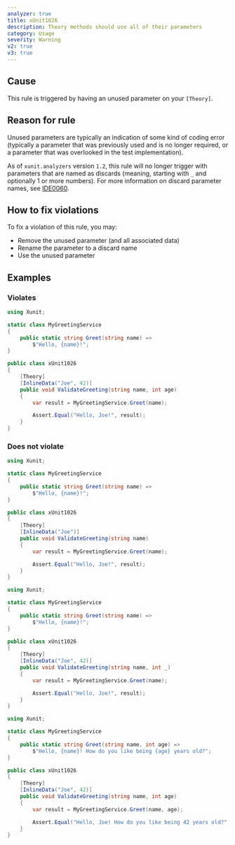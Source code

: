 ```yaml
---
analyzer: true
title: xUnit1026
description: Theory methods should use all of their parameters
category: Usage
severity: Warning
v2: true
v3: true
---
```


## Cause

This rule is triggered by having an unused parameter on your `[Theory]`.

## Reason for rule

Unused parameters are typically an indication of some kind of coding error (typically a parameter that was previously used and is no longer required, or a parameter that was overlooked in the test implementation).

<div class="note">As of <code>xunit.analyzers</code> version <code>1.2</code>, this rule will no longer trigger with parameters that are named as discards (meaning, starting with <code>_</code> and optionally 1 or more numbers). For more information on discard parameter names, see <a href="https://learn.microsoft.com/en-us/dotnet/fundamentals/code-analysis/style-rules/ide0060">IDE0060</a>.</div>

## How to fix violations

To fix a violation of this rule, you may:

* Remove the unused parameter (and all associated data)
* Rename the parameter to a discard name
* Use the unused parameter

## Examples

### Violates

```csharp
using Xunit;

static class MyGreetingService
{
    public static string Greet(string name) =>
        $"Hello, {name}!";
}

public class xUnit1026
{
    [Theory]
    [InlineData("Joe", 42)]
    public void ValidateGreeting(string name, int age)
    {
        var result = MyGreetingService.Greet(name);

        Assert.Equal("Hello, Joe!", result);
    }
}
```

### Does not violate

```csharp
using Xunit;

static class MyGreetingService
{
    public static string Greet(string name) =>
        $"Hello, {name}!";
}

public class xUnit1026
{
    [Theory]
    [InlineData("Joe")]
    public void ValidateGreeting(string name)
    {
        var result = MyGreetingService.Greet(name);

        Assert.Equal("Hello, Joe!", result);
    }
}
```

```csharp
using Xunit;

static class MyGreetingService
{
    public static string Greet(string name) =>
        $"Hello, {name}!";
}

public class xUnit1026
{
    [Theory]
    [InlineData("Joe", 42)]
    public void ValidateGreeting(string name, int _)
    {
        var result = MyGreetingService.Greet(name);

        Assert.Equal("Hello, Joe!", result);
    }
}
```

```csharp
using Xunit;

static class MyGreetingService
{
    public static string Greet(string name, int age) =>
        $"Hello, {name}! How do you like being {age} years old?";
}

public class xUnit1026
{
    [Theory]
    [InlineData("Joe", 42)]
    public void ValidateGreeting(string name, int age)
    {
        var result = MyGreetingService.Greet(name, age);

        Assert.Equal("Hello, Joe! How do you like being 42 years old?", result);
    }
}
```
